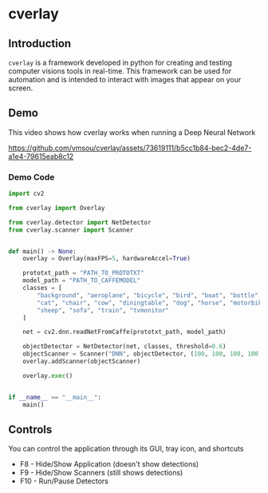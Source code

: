 # cverlay

## Introduction
`cverlay` is a framework developed in python for creating and testing computer visions tools in real-time. This framework can be used for automation and is intended to interact with images that appear on your screen.

## Demo
This video shows how cverlay works when running a Deep Neural Network

https://github.com/vmsou/cverlay/assets/73619111/b5cc1b84-bec2-4de7-a1e4-79615eab8c12

### Demo Code
```python
import cv2

from cverlay import Overlay

from cverlay.detector import NetDetector
from cverlay.scanner import Scanner


def main() -> None:
    overlay = Overlay(maxFPS=5, hardwareAccel=True)

    prototxt_path = "PATH_TO_PROTOTXT"
    model_path = "PATH_TO_CAFFEMODEL"
    classes = [
        "background", "aeroplane", "bicycle", "bird", "boat", "bottle", "bus", "car",
        "cat", "chair", "cow", "diningtable", "dog", "horse", "motorbike", "person", "pottedplant",
        "sheep", "sofa", "train", "tvmonitor"
    ]

    net = cv2.dnn.readNetFromCaffe(prototxt_path, model_path)

    objectDetector = NetDetector(net, classes, threshold=0.6)
    objectScanner = Scanner("DNN", objectDetector, (100, 100, 100, 100))
    overlay.addScanner(objectScanner)

    overlay.exec()


if __name__ == "__main__":
    main()

```

## Controls
You can control the application through its GUI, tray icon, and shortcuts

- F8 - Hide/Show Application (doesn't show detections)
- F9 - Hide/Show Scanners (still shows detections)
- F10 - Run/Pause Detectors
